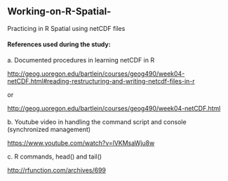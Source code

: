 ## Working-on-R-Spatial-
Practicing in R Spatial using netCDF files

#### References used during the study: 
a. Documented procedures in learning netCDF in R

http://geog.uoregon.edu/bartlein/courses/geog490/week04-netCDF.html#reading-restructuring-and-writing-netcdf-files-in-r

or 

http://geog.uoregon.edu/bartlein/courses/geog490/week04-netCDF.html

b. Youtube video in handling the command script and console (synchronized management)

https://www.youtube.com/watch?v=lVKMsaWju8w

c. R commands, head() and tail()

http://rfunction.com/archives/699
